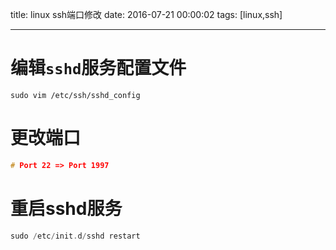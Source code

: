 title: linux ssh端口修改
date: 2016-07-21 00:00:02
tags: [linux,ssh]
 
---
# 编辑`sshd`服务配置文件
``` linux
sudo vim /etc/ssh/sshd_config
```
 
# 更改端口
```  cpp
# Port 22 => Port 1997
```
 
# 重启sshd服务
```  cpp
sudo /etc/init.d/sshd restart
```


<!-- more -->